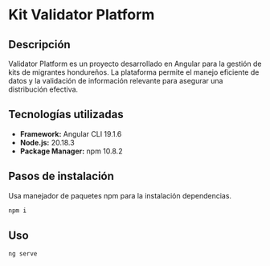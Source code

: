 # Kit Validator Platform 

## Descripción
Validator Platform es un proyecto desarrollado en Angular para la gestión de kits de migrantes hondureños. La plataforma permite el manejo eficiente de datos y la validación de información relevante para asegurar una distribución efectiva.

## Tecnologías utilizadas
- **Framework:** Angular CLI 19.1.6
- **Node.js:** 20.18.3
- **Package Manager:** npm 10.8.2

## Pasos de instalación
Usa manejador de paquetes npm para la instalación dependencias.
```bash
npm i
```
## Uso
```
ng serve
```